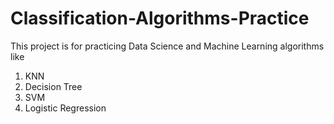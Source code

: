 # Classification-Algorithms-Practice
This project is for practicing Data Science and Machine Learning algorithms like 
1.  KNN
2.  Decision Tree
3.  SVM
4.  Logistic Regression



